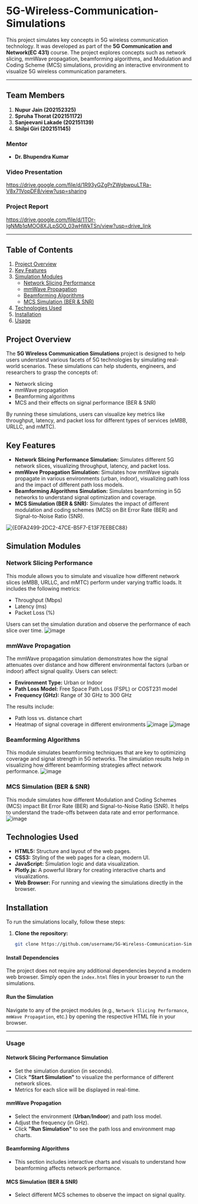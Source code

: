 # 5G-Wireless-Communication-Simulations

This project simulates key concepts in 5G wireless communication technology. It was developed as part of the **5G Communication and Network(EC 431)** course. The project explores concepts such as network slicing, mmWave propagation, beamforming algorithms, and Modulation and Coding Scheme (MCS) simulations, providing an interactive environment to visualize 5G wireless communication parameters.

---

## Team Members
1. **Nupur Jain (202152325)**
2. **Spruha Thorat (202151172)**
3. **Sanjeevani Lakade (202151139)**
4. **Shilpi Giri (202151145)**

### Mentor
- **Dr. Bhupendra Kumar**

### Video Presentation
https://drive.google.com/file/d/1R93yGZgPrZWgbwpuLTRa-V8x71VopDF8/view?usp=sharing

### Project Report
https://drive.google.com/file/d/1TOr-IgNMb1qMOO8XJLpSO0_03wHWkTSn/view?usp=drive_link

---

## Table of Contents
1. [Project Overview](#project-overview)
2. [Key Features](#key-features)
3. [Simulation Modules](#simulation-modules)
    - [Network Slicing Performance](#network-slicing-performance)
    - [mmWave Propagation](#mmwave-propagation)
    - [Beamforming Algorithms](#beamforming-algorithms)
    - [MCS Simulation (BER & SNR)](#mcs-simulation-ber--snr)
4. [Technologies Used](#technologies-used)
5. [Installation](#installation)
6. [Usage](#usage)

## Project Overview

The **5G Wireless Communication Simulations** project is designed to help users understand various facets of 5G technologies by simulating real-world scenarios. These simulations can help students, engineers, and researchers to grasp the concepts of:
- Network slicing
- mmWave propagation
- Beamforming algorithms
- MCS and their effects on signal performance (BER & SNR)

By running these simulations, users can visualize key metrics like throughput, latency, and packet loss for different types of services (eMBB, URLLC, and mMTC).

## Key Features

- **Network Slicing Performance Simulation:** Simulates different 5G network slices, visualizing throughput, latency, and packet loss.
- **mmWave Propagation Simulation:** Simulates how mmWave signals propagate in various environments (urban, indoor), visualizing path loss and the impact of different path loss models.
- **Beamforming Algorithms Simulation:** Simulates beamforming in 5G networks to understand signal optimization and coverage.
- **MCS Simulation (BER & SNR):** Simulates the impact of different modulation and coding schemes (MCS) on Bit Error Rate (BER) and Signal-to-Noise Ratio (SNR).

![{E0FA2499-2DC2-47CE-B5F7-E13F7EEBEC88}](https://github.com/user-attachments/assets/45531aa5-c5e8-4279-9b24-823ea3c41d27)

## Simulation Modules

### Network Slicing Performance
This module allows you to simulate and visualize how different network slices (eMBB, URLLC, and mMTC) perform under varying traffic loads. It includes the following metrics:
- Throughput (Mbps)
- Latency (ms)
- Packet Loss (%)

Users can set the simulation duration and observe the performance of each slice over time.
![image](https://github.com/user-attachments/assets/457bd4ed-e11e-4a5d-9a10-cf92a2bc4f26)


### mmWave Propagation
The mmWave propagation simulation demonstrates how the signal attenuates over distance and how different environmental factors (urban or indoor) affect signal quality. Users can select:
- **Environment Type:** Urban or Indoor
- **Path Loss Model:** Free Space Path Loss (FSPL) or COST231 model
- **Frequency (GHz):** Range of 30 GHz to 300 GHz

The results include:
- Path loss vs. distance chart
- Heatmap of signal coverage in different environments
 ![image](https://github.com/user-attachments/assets/8829e754-c930-4c9f-9ede-dc52ef72492c)
![image](https://github.com/user-attachments/assets/68990332-f9cd-46f8-8122-6a8c9df14b61)


### Beamforming Algorithms
This module simulates beamforming techniques that are key to optimizing coverage and signal strength in 5G networks. The simulation results help in visualizing how different beamforming strategies affect network performance.
![image](https://github.com/user-attachments/assets/6ff9b84b-394c-4b6c-9c0c-7ad0ad9047ba)


### MCS Simulation (BER & SNR)
This module simulates how different Modulation and Coding Schemes (MCS) impact Bit Error Rate (BER) and Signal-to-Noise Ratio (SNR). It helps to understand the trade-offs between data rate and error performance.
![image](https://github.com/user-attachments/assets/e33cbb0c-867c-4bd3-9407-787a0b54f2a5)


## Technologies Used

- **HTML5:** Structure and layout of the web pages.
- **CSS3:** Styling of the web pages for a clean, modern UI.
- **JavaScript:** Simulation logic and data visualization.
- **Plotly.js:** A powerful library for creating interactive charts and visualizations.
- **Web Browser:** For running and viewing the simulations directly in the browser.

## Installation

To run the simulations locally, follow these steps:

1. **Clone the repository:**
   ```bash
   git clone https://github.com/username/5G-Wireless-Communication-Simulations.git
   
#### Install Dependencies
The project does not require any additional dependencies beyond a modern web browser. Simply open the `index.html` files in your browser to run the simulations.

#### Run the Simulation
Navigate to any of the project modules (e.g., `Network Slicing Performance`, `mmWave Propagation`, etc.) by opening the respective HTML file in your browser.

---

### Usage

#### Network Slicing Performance Simulation
- Set the simulation duration (in seconds).
- Click **"Start Simulation"** to visualize the performance of different network slices.
- Metrics for each slice will be displayed in real-time.

#### mmWave Propagation
- Select the environment (**Urban**/**Indoor**) and path loss model.
- Adjust the frequency (in GHz).
- Click **"Run Simulation"** to see the path loss and environment map charts.

#### Beamforming Algorithms
- This section includes interactive charts and visuals to understand how beamforming affects network performance.

#### MCS Simulation (BER & SNR)
- Select different MCS schemes to observe the impact on signal quality.


